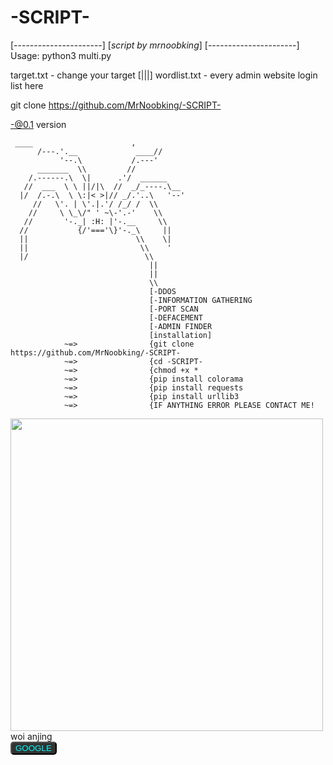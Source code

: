 # -SCRIPT-
[----------------------]
[_script by mrnoobking_]
[----------------------]
Usage: python3 multi.py

target.txt - change your target 
[|||] wordlist.txt - every admin website login list here 


git clone https://github.com/MrNoobking/-SCRIPT-

-@0.1 version


     ____                      ,
          /---.'.__             ____//
               '--.\           /.---'
          _______  \\         //
        /.------.\  \|      .'/  ______
       //  ___  \ \ ||/|\  //  _/_----.\__
      |/  /.-.\  \ \:|< >|// _/.'..\   '--'
         //   \'. | \'.|.'/ /_/ /  \\
        //     \ \_\/" ' ~\-'.-'    \\
       //       '-._| :H: |'-.__     \\
      //           {/'==='\}'-._\     ||
      ||                        \\    \|
      ||                         \\    '
      |/                          \\
                                   ||
                                   ||
                                   \\
                                   [-DDOS
                                   [-INFORMATION GATHERING
                                   [-PORT SCAN
                                   [-DEFACEMENT
                                   [-ADMIN FINDER
                                   [installation]
                ~=>                {git clone https://github.com/MrNoobking/-SCRIPT-
                ~=>                {cd -SCRIPT-
                ~=>                {chmod +x *
                ~=>                {pip install colorama
                ~=>                {pip install requests
                ~=>                {pip install urllib3
                ~=>                {IF ANYTHING ERROR PLEASE CONTACT ME!
                
<img src="https://i.somethingawful.com/u/garbageday/2015/Comedy_Goldmine/Skeleton_GIFs/Hogge_Wild_36.gif" width="500px"> <br>woi anjing
<br>
            <a href="https://www.google.com">
            <button onclick="doSomething()" style="background-color:#333333;color:cyan;border-radius:5px">GOOGLE</button>
